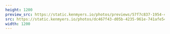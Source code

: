 ```yaml
---
height: 1200
preview_src: https://static.kenmyers.io/photos/previews/57f7c837-1954-4185-afc3-26479a93d8cb.webp
src: https://static.kenmyers.io/photos/dc467f43-d05b-4235-961e-741afe54f313.jpeg
width: 1200
---
```

